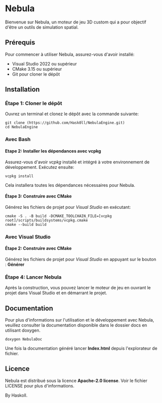 # Nebula

Bienvenue sur Nebula, un moteur de jeu 3D custom qui a pour objectif d'être un outils de simulation spatial.

## Prérequis
Pour commencer à utiliser Nebula, assurez-vous d'avoir installé:

- Visual Studio 2022 ou supérieur
- CMake 3.15 ou supérieur
- Git pour cloner le dépôt

## Installation
### Étape 1: Cloner le dépôt
Ouvrez un terminal et clonez le dépôt avec la commande suivante:

```
git clone (https://github.com/Hask0ll/NebulaEngine.git)
cd NebulaEngine
```
### Avec Bash

#### Etape 2: Installer les dépendances avec vcpkg
Assurez-vous d'avoir *vcpkg* installé et intégré à votre environnement de développement. Exécutez ensuite:

```
vcpkg install
```

Cela installera toutes les dépendances nécessaires pour Nebula.

#### Étape 3: Construire avec CMake
Générez les fichiers de projet pour *Visual* *Studio* en exécutant:

```
cmake -S . -B build -DCMAKE_TOOLCHAIN_FILE=[vcpkg root]/scripts/buildsystems/vcpkg.cmake
cmake --build build
```

### Avec Visual Studio

#### Étape 2: Construire avec CMake
Générez les fichiers de projet pour *Visual* *Studio* en appuyant sur le bouton : **Générer**

### Étape 4: Lancer Nebula
Après la construction, vous pouvez lancer le moteur de jeu en ouvrant le projet dans Visual Studio et en démarrant le projet.

## Documentation
Pour plus d'informations sur l'utilisation et le développement avec Nebula, veuillez consulter la documentation disponible dans le dossier docs en utilisant doxygen.
```
doxygen NebulaDoc
```

Une fois la documentation généré lancer **Index.html** depuis l'explorateur de fichier.

## Licence
Nebula est distribué sous la licence **Apache-2.0 license**. Voir le fichier LICENSE pour plus d'informations.

By Haskoll.
